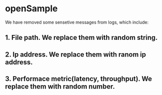 # openSample

We have removed some sensetive messages from logs, which include:

## 1. File path. We replace them with random string.
## 2. Ip address. We replace them with ranom ip address.
## 3. Performace metric(latency, throughput). We replace them with random number.

